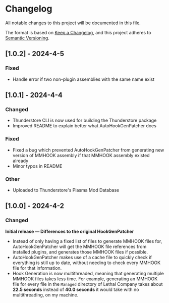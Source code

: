 # Changelog

All notable changes to this project will be documented in this file.

The format is based on [Keep a Changelog](https://keepachangelog.com/en/1.1.0/),
and this project adheres to [Semantic Versioning](https://semver.org/spec/v2.0.0.html).

## [1.0.2] - 2024-4-5

### Fixed
- Handle error if two non-plugin assemblies with the same name exist

## [1.0.1] - 2024-4-4

### Changed
- Thunderstore CLI is now used for building the Thunderstore package
- Improved README to explain better what AutoHookGenPatcher does

### Fixed
- Fixed a bug which prevented AutoHookGenPatcher from generating new version of MMHOOK assembly if that MMHOOK assembly existed already
- Minor typos in README

### Other
- Uploaded to Thunderstore's Plasma Mod Database

## [1.0.0] - 2024-4-2

### Changed
**Initial release — Differences to the original HookGenPatcher**

- Instead of only having a fixed list of files to generate MMHOOK files for, AutoHookGenPatcher will get the MMHOOK file references from installed plugins, and generates those MMHOOK files if possible.
- AutoHookGenPatcher makes use of a cache file to quickly check if everything is still up to date, without needing to check every MMHOOK file for that information.
- Hook Generation is now multithreaded, meaning that generating multiple MMHOOK files takes less time. For example, generating an MMHOOK file for every file in the `Managed` directory of Lethal Company takes about **22.5 seconds** instead of **40.0 seconds** it would take with no multithreading, on my machine.